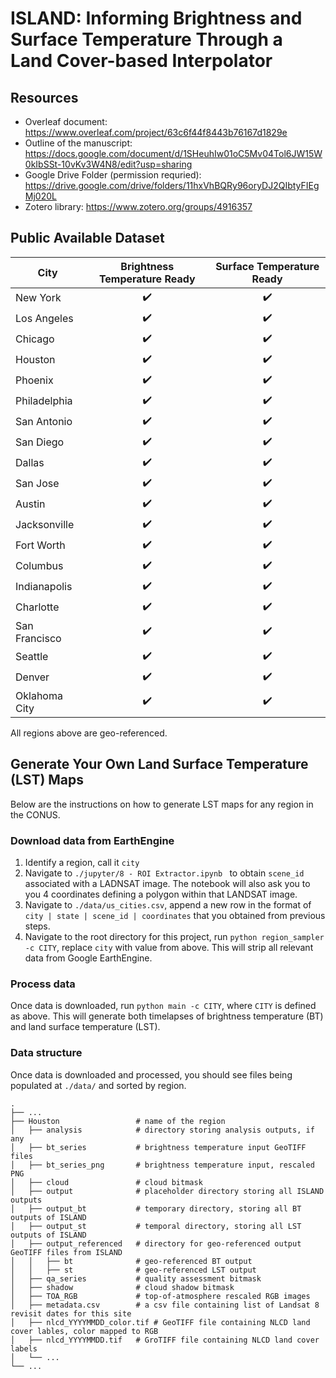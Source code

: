 # ISLAND: Informing Brightness and Surface Temperature Through a Land Cover-based Interpolator

## Resources 
* Overleaf document: https://www.overleaf.com/project/63c6f44f8443b76167d1829e
* Outline of the manuscript: https://docs.google.com/document/d/1SHeuhIw01oC5Mv04Tol6JW15W0kIbSSt-10vKv3W4N8/edit?usp=sharing
* Google Drive Folder (permission requried): https://drive.google.com/drive/folders/11hxVhBQRy96oryDJ2QIbtyFIEgMj020L 
* Zotero library: https://www.zotero.org/groups/4916357

## Public Available Dataset

| City | Brightness Temperature Ready | Surface Temperature Ready |
| --- | :---: | :---:|
| New York | :heavy_check_mark: |:heavy_check_mark:|
| Los Angeles |:heavy_check_mark: | :heavy_check_mark:|
| Chicago | :heavy_check_mark: |:heavy_check_mark:|
| Houston | :heavy_check_mark: |:heavy_check_mark:|
| Phoenix | :heavy_check_mark: |:heavy_check_mark: |
| Philadelphia |:heavy_check_mark:|:heavy_check_mark:|
| San Antonio |:heavy_check_mark:|:heavy_check_mark: |
| San Diego |:heavy_check_mark:|:heavy_check_mark:|
| Dallas |:heavy_check_mark:|:heavy_check_mark:|
| San Jose |:heavy_check_mark:|:heavy_check_mark:|
| Austin |:heavy_check_mark:|:heavy_check_mark:|
| Jacksonville |:heavy_check_mark:|:heavy_check_mark:|
| Fort Worth |:heavy_check_mark:|:heavy_check_mark:|
| Columbus |:heavy_check_mark:|:heavy_check_mark:|
| Indianapolis |:heavy_check_mark:|:heavy_check_mark:|
| Charlotte |:heavy_check_mark:|:heavy_check_mark:|
| San Francisco |:heavy_check_mark: |:heavy_check_mark: |
| Seattle |:heavy_check_mark: |:heavy_check_mark: |
| Denver | :heavy_check_mark:|:heavy_check_mark:|
| Oklahoma City | :heavy_check_mark:| :heavy_check_mark:|

All regions above are geo-referenced.

## Generate Your Own Land Surface Temperature (LST) Maps
Below are the instructions on how to generate LST maps for any region in the CONUS.
### Download data from EarthEngine
1. Identify a region, call it `city`
2. Navigate to `./jupyter/8 - ROI Extractor.ipynb ` to obtain `scene_id` associated with a LADNSAT image. The notebook will also ask you to you 4 coordinates defining a polygon within that LANDSAT image. 
3. Navigate to `./data/us_cities.csv`, append a new row in the format of `city | state | scene_id | coordinates` that you obtained from previous steps. 
4. Navigate to the root directory for this project, run `python region_sampler -c CITY`, replace `city` with value from above. This will strip all relevant data from Google EarthEngine.

### Process data
Once data is downloaded, run `python main -c CITY`, where `CITY` is defined as above. This will generate both timelapses of brightness temperature (BT) and land surface temperature (LST).  

### Data structure
Once data is downloaded and processed, you should see files being populated at `./data/` and sorted by region.

    .
    ├── ...
    ├── Houston                 # name of the region
    │   ├── analysis            # directory storing analysis outputs, if any
    │   ├── bt_series           # brightness temperature input GeoTIFF files
    │   ├── bt_series_png       # brightness temperature input, rescaled PNG
    │   ├── cloud               # cloud bitmask
    │   ├── output              # placeholder directory storing all ISLAND outputs
    │   ├── output_bt           # temporary directory, storing all BT outputs of ISLAND
    │   ├── output_st           # temporal directory, storing all LST outputs of ISLAND
    │   ├── output_referenced   # directory for geo-referenced output GeoTIFF files from ISLAND
    │   │   ├── bt              # geo-referenced BT output
    │   │   ├── st              # geo-referenced LST output
    │   ├── qa_series           # quality assessment bitmask
    │   ├── shadow              # cloud shadow bitmask
    │   ├── TOA_RGB             # top-of-atmosphere rescaled RGB images
    │   ├── metadata.csv        # a csv file containing list of Landsat 8 revisit dates for this site
    │   ├── nlcd_YYYYMMDD_color.tif # GeoTIFF file containing NLCD land cover lables, color mapped to RGB
    │   ├── nlcd_YYYYMMDD.tif   # GroTIFF file containing NLCD land cover labels
    │   └── ...                 
    └── ...

